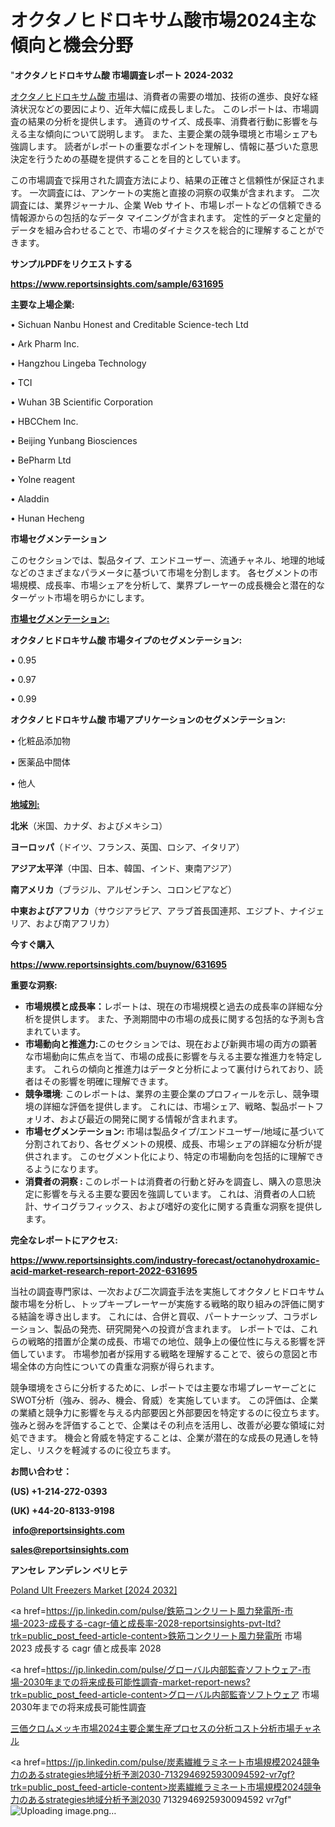 # オクタノヒドロキサム酸市場2024主な傾向と機会分野

"<strong>オクタノヒドロキサム酸 市場調査レポート 2024-2032</strong>

<a href=https://www.reportsinsights.com/sample/631695>オクタノヒドロキサム酸 市場</a>は、消費者の需要の増加、技術の進歩、良好な経済状況などの要因により、近年大幅に成長しました。 このレポートは、市場調査の結果の分析を提供します。 通貨のサイズ、成長率、消費者行動に影響を与える主な傾向について説明します。 また、主要企業の競争環境と市場シェアも強調します。 読者がレポートの重要なポイントを理解し、情報に基づいた意思決定を行うための基礎を提供することを目的としています。

この市場調査で採用された調査方法により、結果の正確さと信頼性が保証されます。 一次調査には、アンケートの実施と直接の洞察の収集が含まれます。 二次調査には、業界ジャーナル、企業 Web サイト、市場レポートなどの信頼できる情報源からの包括的なデータ マイニングが含まれます。 定性的データと定量的データを組み合わせることで、市場のダイナミクスを総合的に理解することができます。

<strong><b>サンプルPDFをリクエストする</b></strong>

<a href=https://www.reportsinsights.com/sample/631695><strong><u>https://www.reportsinsights.com/sample/631695</u></strong></a>

<strong>主要な上場企業:</strong>

• Sichuan Nanbu Honest and Creditable Science-tech Ltd

• Ark Pharm Inc.

• Hangzhou Lingeba Technology

• TCI

• Wuhan 3B Scientific Corporation

• HBCChem Inc.

• Beijing Yunbang Biosciences

• BePharm Ltd

• Yolne reagent

• Aladdin

• Hunan Hecheng

<strong>市場セグメンテーション</strong>

このセクションでは、製品タイプ、エンドユーザー、流通チャネル、地理的地域などのさまざまなパラメータに基づいて市場を分割します。 各セグメントの市場規模、成長率、市場シェアを分析して、業界プレーヤーの成長機会と潜在的なターゲット市場を明らかにします。

<strong><u>市場セグメンテーション</u></strong><strong><u>:</u></strong>

<strong>オクタノヒドロキサム酸 市場タイプのセグメンテーション:</strong>

• 0.95

• 0.97

• 0.99

<strong>オクタノヒドロキサム酸 市場アプリケーションのセグメンテーション:</strong>

• 化粧品添加物

• 医薬品中間体

• 他人

<strong><u>地域別</u></strong><strong><u>:</u></strong>

<strong>北米</strong>（米国、カナダ、およびメキシコ）

<strong>ヨーロッパ</strong>（ドイツ、フランス、英国、ロシア、イタリア）

<strong>アジア太平洋</strong>（中国、日本、韓国、インド、東南アジア）

<strong>南アメリカ</strong>（ブラジル、アルゼンチン、コロンビアなど）

<strong>中東およびアフリカ</strong>（サウジアラビア、アラブ首長国連邦、エジプト、ナイジェリア、および南アフリカ）

<strong>今すぐ購入</strong>

<a href=https://www.reportsinsights.com/buynow/631695><strong><u>https://www.reportsinsights.com/buynow/631695</u></strong></a>

<strong>重要な洞察:</strong>
<ul>
  <li><strong>市場規模と成長率：</strong>レポートは、現在の市場規模と過去の成長率の詳細な分析を提供します。 また、予測期間中の市場の成長に関する包括的な予測も含まれています。</li>
  <li><strong>市場動向と推進力:</strong>このセクションでは、現在および新興市場の両方の顕著な市場動向に焦点を当て、市場の成長に影響を与える主要な推進力を特定します。 これらの傾向と推進力はデータと分析によって裏付けられており、読者はその影響を明確に理解できます。</li>
  <li><strong>競争環境</strong>: このレポートは、業界の主要企業のプロフィールを示し、競争環境の詳細な評価を提供します。 これには、市場シェア、戦略、製品ポートフォリオ、および最近の開発に関する情報が含まれます。</li>
  <li><strong>市場セグメンテーション: </strong>市場は製品タイプ/エンドユーザー/地域に基づいて分割されており、各セグメントの規模、成長、市場シェアの詳細な分析が提供されます。 このセグメント化により、特定の市場動向を包括的に理解できるようになります。</li>
  <li><strong>消費者の洞察 : </strong>このレポートは消費者の行動と好みを調査し、購入の意思決定に影響を与える主要な要因を強調しています。 これは、消費者の人口統計、サイコグラフィックス、および嗜好の変化に関する貴重な洞察を提供します。</li>
</ul>
<strong>完全なレポートにアクセス:</strong>

<a href=https://www.reportsinsights.com/industry-forecast/octanohydroxamic-acid-market-research-report-2022-631695><strong><u><b>https://www.reportsinsights.com/industry-forecast/octanohydroxamic-acid-market-research-report-2022-631695</b></u></strong></a>

当社の調査専門家は、一次および二次調査手法を実施してオクタノヒドロキサム酸市場を分析し、トップキープレーヤーが実施する戦略的取り組みの評価に関する結論を導き出します。 これには、合併と買収、パートナーシップ、コラボレーション、製品の発売、研究開発への投資が含まれます。 レポートでは、これらの戦略的措置が企業の成長、市場での地位、競争上の優位性に与える影響を評価しています。 市場参加者が採用する戦略を理解することで、彼らの意図と市場全体の方向性についての貴重な洞察が得られます。

競争環境をさらに分析するために、レポートでは主要な市場プレーヤーごとにSWOT分析（強み、弱み、機会、脅威）を実施しています。 この評価は、企業の業績と競争力に影響を与える内部要因と外部要因を特定するのに役立ちます。 強みと弱みを評価することで、企業はその利点を活用し、改善が必要な領域に対処できます。 機会と脅威を特定することは、企業が潜在的な成長の見通しを特定し、リスクを軽減するのに役立ちます。

<strong>お問い合わせ：</strong>

<strong>(US) +1-214-272-0393</strong>

<strong>(UK) +44-20-8133-9198</strong>

<strong> </strong><a href=info@reportsinsights.com><strong><u>info@reportsinsights.com</u></strong></a>

<a href=sales@reportsinsights.com><strong><u>sales@reportsinsights.com</u></strong></a>

<strong>アンセレ アンデレン ベリヒテ</strong>

<a href=https://www.linkedin.com/pulse/poland-ult-freezers-market-2024-company-profiles--wi2wf/>Poland Ult Freezers Market [2024 2032]</a>

<a href=https://jp.linkedin.com/pulse/鉄筋コンクリート風力発電所-市場-2023-成長する-cagr-値と成長率-2028-reportsinsights-pvt-ltd?trk=public_post_feed-article-content>鉄筋コンクリート風力発電所 市場 2023 成長する cagr 値と成長率 2028</a>

<a href=https://jp.linkedin.com/pulse/グローバル内部監査ソフトウェア-市場-2030年までの将来成長可能性調査-market-report-news?trk=public_post_feed-article-content>グローバル内部監査ソフトウェア 市場 2030年までの将来成長可能性調査</a>

<a href=https://www.linkedin.com/pulse/三価クロムメッキ市場2024主要企業生産プロセスの分析コスト分析市場チャネル-reports-insights-expert-opw9e/>三価クロムメッキ市場2024主要企業生産プロセスの分析コスト分析市場チャネル</a>

<a href=https://jp.linkedin.com/pulse/炭素繊維ラミネート市場規模2024競争力のあるstrategies地域分析予測2030-7132946925930094592-vr7gf?trk=public_post_feed-article-content>炭素繊維ラミネート市場規模2024競争力のあるstrategies地域分析予測2030 7132946925930094592 vr7gf</a>"
![Uploading image.png…]()

